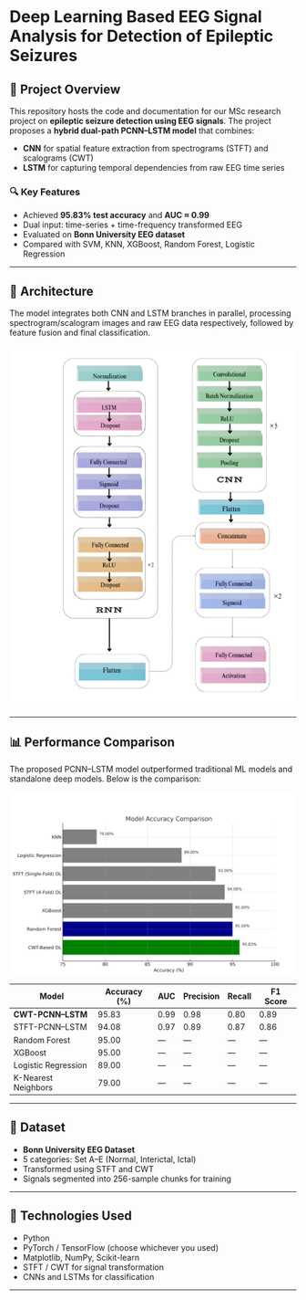 # Deep Learning Based EEG Signal Analysis for Detection of Epileptic Seizures



## 🧠 Project Overview

This repository hosts the code and documentation for our MSc research project on **epileptic seizure detection using EEG signals**. The project proposes a **hybrid dual-path PCNN–LSTM model** that combines:

- **CNN** for spatial feature extraction from spectrograms (STFT) and scalograms (CWT)
- **LSTM** for capturing temporal dependencies from raw EEG time series

### 🔍 Key Features
- Achieved **95.83% test accuracy** and **AUC ≈ 0.99**
- Dual input: time-series + time-frequency transformed EEG
- Evaluated on **Bonn University EEG dataset**
- Compared with SVM, KNN, XGBoost, Random Forest, Logistic Regression

---

## 🧠 Architecture

The model integrates both CNN and LSTM branches in parallel, processing spectrogram/scalogram images and raw EEG data respectively, followed by feature fusion and final classification.

![Model Architecture](images/pcnn_lstm_architecture.png)

---

## 📊 Performance Comparison

The proposed PCNN–LSTM model outperformed traditional ML models and standalone deep models. Below is the comparison:

![Model Comparison](images/model_comparison_chart.png)

| Model                     | Accuracy (%) | AUC    | Precision | Recall | F1 Score |
|--------------------------|--------------|--------|-----------|--------|----------|
| **CWT-PCNN–LSTM**         | 95.83        | 0.99   | 0.98      | 0.80   | 0.89     |
| STFT-PCNN–LSTM           | 94.08        | 0.97   | 0.89      | 0.87   | 0.86     |
| Random Forest            | 95.00        | —      | —         | —      | —        |
| XGBoost                  | 95.00        | —      | —         | —      | —        |
| Logistic Regression      | 89.00        | —      | —         | —      | —        |
| K-Nearest Neighbors      | 79.00        | —      | —         | —      | —        |

---

## 📂 Dataset

- **Bonn University EEG Dataset**
- 5 categories: Set A–E (Normal, Interictal, Ictal)
- Transformed using STFT and CWT
- Signals segmented into 256-sample chunks for training

---

## 🚀 Technologies Used

- Python
- PyTorch / TensorFlow (choose whichever you used)
- Matplotlib, NumPy, Scikit-learn
- STFT / CWT for signal transformation
- CNNs and LSTMs for classification

---


